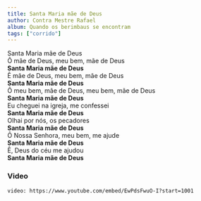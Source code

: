 ```yaml
---
title: Santa Maria mãe de Deus
author: Contra Mestre Rafael
album: Quando os berimbaus se encontram
tags: ["corrido"]
---
```


Santa Maria mãe de Deus  
Ô mãe de Deus, meu bem, mãe de Deus  
**Santa Maria mãe de Deus**  
Ê mãe de Deus, meu bem, mãe de Deus  
**Santa Maria mãe de Deus**  
Ô meu bem, mãe de Deus, meu bem, mãe de Deus  
**Santa Maria mãe de Deus**  
Eu cheguei na igreja, me confessei  
**Santa Maria mãe de Deus**  
Olhai por nós, os pecadores  
**Santa Maria mãe de Deus**  
Ô Nossa Senhora, meu bem, me ajude  
**Santa Maria mãe de Deus**  
Ê, Deus do céu me ajudou  
**Santa Maria mãe de Deus**

### Video

`video: https://www.youtube.com/embed/EwPdsFwuO-I?start=1001`

